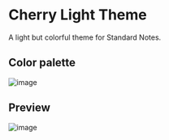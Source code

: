 # Cherry Light Theme
A light but colorful theme for Standard Notes.

## Color palette
![image](https://user-images.githubusercontent.com/42539974/141027084-fb43a1b6-832f-40e3-bcfc-ce1cf67d9d14.png)

## Preview
![image](https://user-images.githubusercontent.com/42539974/141029979-060ce24d-6293-49c1-9a70-003495c04e2d.png)


